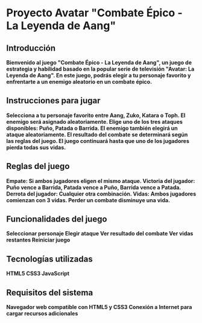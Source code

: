<h1>
Proyecto Avatar "Combate Épico - La Leyenda de Aang"</h1>
<strong>
<h2>Introducción</h2>

Bienvenido al juego "Combate Épico - La Leyenda de Aang", un juego de estrategia y habilidad basado en la popular serie de televisión "Avatar: La Leyenda de Aang". En este juego, podrás elegir a tu personaje favorito y enfrentarte a un enemigo aleatorio en un combate épico.

<h2>Instrucciones para jugar</h2>

Selecciona a tu personaje favorito entre Aang, Zuko, Katara o Toph.
El enemigo será asignado aleatoriamente.
Elige uno de los tres ataques disponibles: Puño, Patada o Barrida.
El enemigo también elegirá un ataque aleatoriamente.
El resultado del combate se determinará según las reglas del juego.
El juego continuará hasta que uno de los jugadores pierda todas sus vidas.

<h2>Reglas del juego</h2>

Empate: Si ambos jugadores eligen el mismo ataque.
Victoria del jugador: Puño vence a Barrida, Patada vence a Puño, Barrida vence a Patada.
Derrota del jugador: Cualquier otra combinación.
Vidas: Ambos jugadores comienzan con 3 vidas. Perder un combate disminuye una vida.

<h2>Funcionalidades del juego</h2>

Seleccionar personaje
Elegir ataque
Ver resultado del combate
Ver vidas restantes
Reiniciar juego

<h2>Tecnologías utilizadas</h2>

HTML5
CSS3
JavaScript

<h2>Requisitos del sistema</h2>

Navegador web compatible con HTML5 y CSS3
Conexión a Internet para cargar recursos adicionales
